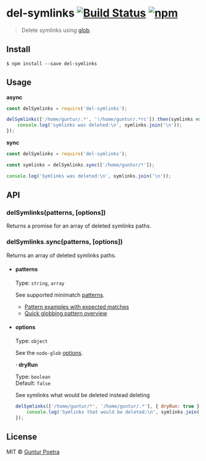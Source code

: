 # del-symlinks [![Build Status](https://travis-ci.org/iguntur/del-symlinks.svg?branch=master)](https://travis-ci.org/iguntur/del-symlinks) [![npm](https://img.shields.io/npm/v/del-symlinks.svg?style=flat-square)](https://npmjs.com/package/del-symlinks)

> Delete symlinks using [glob](https://github.com/isaacs/minimatch#usage).


## Install

```
$ npm install --save del-symlinks
```


## Usage

**async**

``` js
const delSymlinks = require('del-symlinks');

delSymlinks(['/home/guntur/.*', '!/home/guntur/.*rc']).then(symlinks => {
	console.log('symlinks was deleted:\n', symlinks.join('\n'));
});
```


**sync**

```js
const delSymlinks = require('del-symlinks');

const symlinks = delSymlinks.sync(['/home/guntur/*']);

console.log('Symlinks was deleted:\n', symlinks.join('\n'));
```

## API

### delSymlinks(patterns, [options])

Returns a promise for an array of deleted symlinks paths.

### delSymlinks.sync(patterns, [options])

Returns an array of deleted symlinks paths.

- #### patterns
	Type: `string`, `array`

	See supported minimatch [patterns](https://github.com/isaacs/minimatch#usage).

	- [Pattern examples with expected matches](https://github.com/sindresorhus/multimatch/blob/master/test.js)
	- [Quick globbing pattern overview](https://github.com/sindresorhus/multimatch#globbing-patterns)

- #### options
	Type: `object`

	See the `node-glob` [options](https://github.com/isaacs/node-glob#options).

	**&middot; dryRun**

	Type: `boolean`<br>
	Default: `false`

	See symlinks what would be deleted instead deleting
	```js
	delSymlinks(['/home/guntur/*', '/home/guntur/.*'], { dryRun: true }).then(symlinks => {
		console.log('Symlinks that would be deleted:\n', symlinks.join('\n'));
	});
	```


## License

MIT © [Guntur Poetra](http://guntur.starmediateknik.com)
